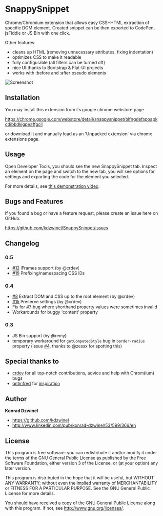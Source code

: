 SnappySnippet
======================

Chrome/Chromium extension that allows easy CSS+HTML extraction of specific DOM element. Created snippet can be then exported to CodePen, jsFiddle or JS Bin with one click.

Other features:
- cleans up HTML (removing unnecessary attributes, fixing indentation)
- optimizes CSS to make it readable
- fully configurable (all filters can be turned off)
- nice UI thanks to Bootstrap & Flat-UI projects
- works with :before and :after pseudo elements

![Screenshot](https://github.com/kdzwinel/SnappySNippet/blob/master/gfx/screenshots/2.png?raw=true)

Installation
------------

You may install this extension from its google chrome webstore page

https://chrome.google.com/webstore/detail/snappysnippet/blfngdefapoapkcdibbdkigpeaffgcil

or download it and manually load as an 'Unpacked extension' via chrome extensions page.


Usage
-----

Open Developer Tools, you should see the new SnappySnippet tab. Inspect an element on the page and switch to the new tab, you will see options for settings and exporting the code for the element you selected.

For more details, see [this demonstration video](https://www.youtube.com/watch?v=if5pXoIJ4EU).


Bugs and Features
-----------------

If you found a bug or have a feature request, please create an issue here on GitHub.

https://github.com/kdzwinel/SnappySnippet/issues

Changelog
---------

### 0.5 ###

+ [#13](https://github.com/kdzwinel/SnappySnippet/issues/13) IFrames support (by @crdev)
+ [#19](https://github.com/kdzwinel/SnappySnippet/issues/19) Prefixing/namespacing CSS IDs

### 0.4 ###

+ [#8](https://github.com/kdzwinel/SnappySnippet/issues/8) Extract DOM and CSS up to the root element (by @crdev)
+ [#15](https://github.com/kdzwinel/SnappySnippet/issues/15) Preserve settings (by @crdev)
+ Fix for [#7](https://github.com/kdzwinel/SnappySnippet/issues/7) bug where shorthand property values were sometimes invalid
+ Workarounds for buggy 'content' property

### 0.3 ###

+ JS Bin support (by @remy)
+ temporary workaround for `getComputedStyle` bug in `border-radius` property (issue [#4](https://github.com/kdzwinel/SnappySnippet/issues/4), thanks to @zessx for spotting this)

Special thanks to
------
+ [crdev](https://github.com/crdev) for all top-notch contributions, advice and help with Chrom(ium) bugs
+ [qntmfred](https://github.com/qntmfred) for [inspiration](http://stackoverflow.com/questions/4911338/tools-to-selectively-copy-htmlcssjs-from-existing-sites)

Author
------

**Konrad Dzwinel**

+ https://github.com/kdzwinel
+ http://www.linkedin.com/pub/konrad-dzwinel/53/599/366/en

License
-------

This program is free software: you can redistribute it and/or modify
it under the terms of the GNU General Public License as published by
the Free Software Foundation, either version 3 of the License, or
(at your option) any later version.

This program is distributed in the hope that it will be useful,
but WITHOUT ANY WARRANTY; without even the implied warranty of
MERCHANTABILITY or FITNESS FOR A PARTICULAR PURPOSE.  See the
GNU General Public License for more details.

You should have received a copy of the GNU General Public License
along with this program.  If not, see <http://www.gnu.org/licenses/>.
